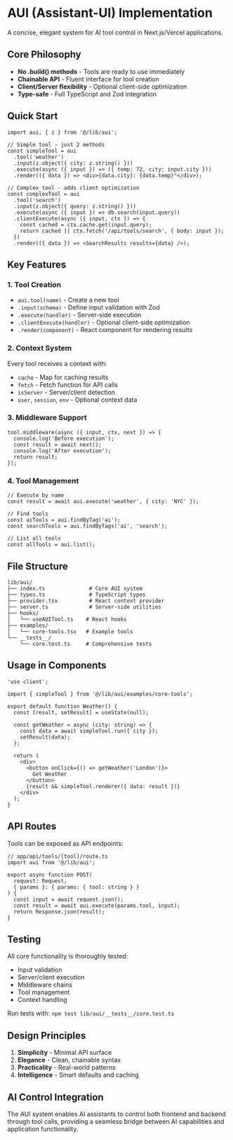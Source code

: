 # AUI (Assistant-UI) Implementation

A concise, elegant system for AI tool control in Next.js/Vercel applications.

## Core Philosophy

- **No .build() methods** - Tools are ready to use immediately
- **Chainable API** - Fluent interface for tool creation
- **Client/Server flexibility** - Optional client-side optimization
- **Type-safe** - Full TypeScript and Zod integration

## Quick Start

```tsx
import aui, { z } from '@/lib/aui';

// Simple tool - just 2 methods
const simpleTool = aui
  .tool('weather')
  .input(z.object({ city: z.string() }))
  .execute(async ({ input }) => ({ temp: 72, city: input.city }))
  .render(({ data }) => <div>{data.city}: {data.temp}°</div>);

// Complex tool - adds client optimization
const complexTool = aui
  .tool('search')
  .input(z.object({ query: z.string() }))
  .execute(async ({ input }) => db.search(input.query))
  .clientExecute(async ({ input, ctx }) => {
    const cached = ctx.cache.get(input.query);
    return cached || ctx.fetch('/api/tools/search', { body: input });
  })
  .render(({ data }) => <SearchResults results={data} />);
```

## Key Features

### 1. Tool Creation
- `aui.tool(name)` - Create a new tool
- `.input(schema)` - Define input validation with Zod
- `.execute(handler)` - Server-side execution
- `.clientExecute(handler)` - Optional client-side optimization
- `.render(component)` - React component for rendering results

### 2. Context System
Every tool receives a context with:
- `cache` - Map for caching results
- `fetch` - Fetch function for API calls
- `isServer` - Server/client detection
- `user`, `session`, `env` - Optional context data

### 3. Middleware Support
```tsx
tool.middleware(async ({ input, ctx, next }) => {
  console.log('Before execution');
  const result = await next();
  console.log('After execution');
  return result;
});
```

### 4. Tool Management
```tsx
// Execute by name
const result = await aui.execute('weather', { city: 'NYC' });

// Find tools
const aiTools = aui.findByTag('ai');
const searchTools = aui.findByTags('ai', 'search');

// List all tools
const allTools = aui.list();
```

## File Structure

```
lib/aui/
├── index.ts              # Core AUI system
├── types.ts              # TypeScript types
├── provider.tsx          # React context provider
├── server.ts             # Server-side utilities
├── hooks/
│   └── useAUITool.ts    # React hooks
├── examples/
│   └── core-tools.tsx   # Example tools
└── __tests__/
    └── core.test.ts     # Comprehensive tests
```

## Usage in Components

```tsx
'use client';

import { simpleTool } from '@/lib/aui/examples/core-tools';

export default function Weather() {
  const [result, setResult] = useState(null);
  
  const getWeather = async (city: string) => {
    const data = await simpleTool.run({ city });
    setResult(data);
  };
  
  return (
    <div>
      <button onClick={() => getWeather('London')}>
        Get Weather
      </button>
      {result && simpleTool.renderer({ data: result })}
    </div>
  );
}
```

## API Routes

Tools can be exposed as API endpoints:

```tsx
// app/api/tools/[tool]/route.ts
import aui from '@/lib/aui';

export async function POST(
  request: Request,
  { params }: { params: { tool: string } }
) {
  const input = await request.json();
  const result = await aui.execute(params.tool, input);
  return Response.json(result);
}
```

## Testing

All core functionality is thoroughly tested:
- Input validation
- Server/client execution
- Middleware chains
- Tool management
- Context handling

Run tests with: `npm test lib/aui/__tests__/core.test.ts`

## Design Principles

1. **Simplicity** - Minimal API surface
2. **Elegance** - Clean, chainable syntax
3. **Practicality** - Real-world patterns
4. **Intelligence** - Smart defaults and caching

## AI Control Integration

The AUI system enables AI assistants to control both frontend and backend through tool calls, providing a seamless bridge between AI capabilities and application functionality.
